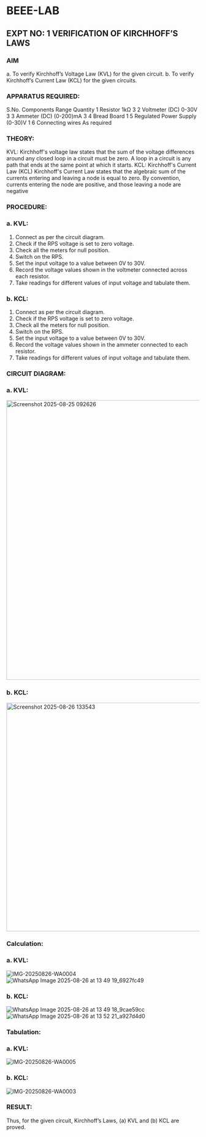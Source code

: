 # BEEE-LAB
## EXPT NO: 1	VERIFICATION OF KIRCHHOFF’S LAWS
### AIM
a.   To verify Kirchhoff’s Voltage Law (KVL) for the given circuit. 
b.   To verify Kirchhoff’s Current Law (KCL) for the given circuits.

### APPARATUS REQUIRED:
S.No.	Components	Range	Quantity
1	Resistor	1kΩ	3
2	Voltmeter (DC)	0-30V	3
3	Ammeter (DC)	(0-200)mA	3
4	Bread Board		1
5	Regulated Power Supply	(0-30)V	1
6	Connecting wires		As required

### THEORY:
KVL: Kirchhoff's voltage law states that the sum of the voltage differences around any closed loop in a circuit must be zero. A loop in a circuit is any path that ends at the same point at which it starts.
KCL:
Kirchhoff's Current Law (KCL) Kirchhoff's Current Law states that the algebraic sum of the currents entering and leaving a node is equal to zero. By convention, currents entering the node are positive, and those leaving a node are negative


### PROCEDURE:
### a.   KVL:
1.   Connect as per the circuit diagram.
2.   Check if the RPS voltage is set to zero voltage.
3.   Check all the meters for null position.
4.   Switch on the RPS.
5.   Set the input voltage to a value between 0V to 30V.
6.   Record the voltage values shown in the voltmeter connected across each resistor.
7.   Take readings for different values of input voltage and tabulate them.


### b.  KCL:
1.   Connect as per the circuit diagram.
2.   Check if the RPS voltage is set to zero voltage.
3.   Check all the meters for null position.
4.   Switch on the RPS.
5.   Set the input voltage to a value between 0V to 30V.
6.   Record the voltage values shown in the ammeter connected to each resistor.
7.   Take readings for different values of input voltage and tabulate them. 

### CIRCUIT DIAGRAM:


### a.   KVL:
 
<img width="1919" height="728" alt="Screenshot 2025-08-25 092626" src="https://github.com/user-attachments/assets/08abb21a-856d-4f16-8c52-5c2d0d6cefc3" />


### b.  KCL:
 <img width="1577" height="595" alt="Screenshot 2025-08-26 133543" src="https://github.com/user-attachments/assets/5272b004-0e49-4656-b0ba-85361d4a20db" />


### Calculation:

### a.   KVL:
![IMG-20250826-WA0004](https://github.com/user-attachments/assets/e8566cfa-b670-482a-946d-dbe1532f0b27)
![WhatsApp Image 2025-08-26 at 13 49 19_6927fc49](https://github.com/user-attachments/assets/2ef780be-fd60-47fc-be4c-b2d71ba069c7)

### b.  KCL:
![WhatsApp Image 2025-08-26 at 13 49 18_9cae59cc](https://github.com/user-attachments/assets/4e7a8db5-f574-4890-b2ca-eb5e3d254ec1)
![WhatsApp Image 2025-08-26 at 13 52 21_a927d4d0](https://github.com/user-attachments/assets/bbcd00aa-9cb9-4b50-902b-d245c4447a05)




### Tabulation:

### a.   KVL:
![IMG-20250826-WA0005](https://github.com/user-attachments/assets/4145aa78-8f66-47bc-9d57-6cf4ef8e4d95)

### b.  KCL:
![IMG-20250826-WA0003](https://github.com/user-attachments/assets/ee5cf691-bbc2-483a-bc49-bd20c4be7aed)




### RESULT:

Thus, for the given circuit, Kirchhoff’s Laws, (a) KVL and (b) KCL are proved.
